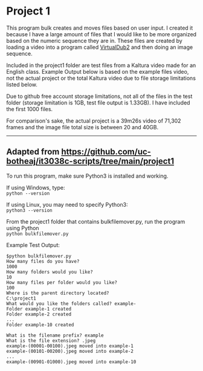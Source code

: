 # Project 1

This program bulk creates and moves files based on user input.
I created it because I have a large amount of files that I would like to be more organized based on the numeric sequence they are in.  These files are created by loading a video into a program called [VirtualDub2](https://sourceforge.net/projects/vdfiltermod/) and then doing an image sequence.  

  Included in the project1 folder are test files from a Kaltura video made for an English class. Example Output below is based on the example files video, not the actual project or the total Kaltura video due to file storage limitations listed below.  

  Due to github free account storage limitations, not all of the files in the test folder (storage limitation is 1GB, test file output is 1.33GB).  I have included the first 1000 files.  

  For comparison's sake, the actual project is a 39m26s video of 71,302 frames and the image file total size is between 20 and 40GB.

---
Adapted from https://github.com/uc-botheaj/it3038c-scripts/tree/main/project1
---
  To run this program, make sure Python3 is installed and working.

If using Windows, type:  
  ```python --version```

If using Linux, you may need to specify Python3:  
  ```python3 --version```


From the project1 folder that contains bulkfilemover.py, run the program using Python  
  ```python bulkfilemover.py```

Example Test Output:
```
$python bulkfilemover.py
How many files do you have?
1000
How many folders would you like?
10
How many files per folder would you like?
100
Where is the parent directory located?
C:\project1
What would you like the folders called? example-
Folder example-1 created
Folder example-2 created
...
Folder example-10 created

What is the filename prefix? example
What is the file extension? .jpeg
example-(00001-00100).jpeg moved into example-1
example-(00101-00200).jpeg moved into example-2
...
example-(00901-01000).jpeg moved into example-10
```